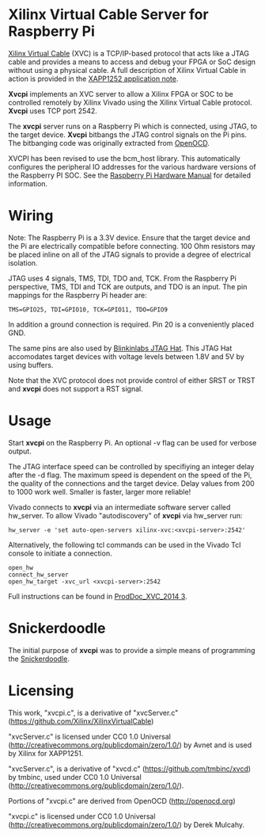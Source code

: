 # Xilinx Virtual Cable Server for Raspberry Pi

[Xilinx Virtual Cable](https://github.com/Xilinx/XilinxVirtualCable/) (XVC) is a TCP/IP-based protocol that  acts like a JTAG cable and provides a means to access and debug your  FPGA or SoC design without using a physical cable.
A full description of Xilinx Virtual Cable in action is provided in the [XAPP1252 application note](https://www.xilinx.com/support/documentation/application_notes/xapp1251-xvc-zynq-petalinux.pdf).

**Xvcpi** implements an XVC server to allow a Xilinx FPGA or SOC to be controlled remotely by Xilinx Vivado using the Xilinx Virtual Cable protocol. **Xvcpi** uses TCP port 2542.

The **xvcpi** server runs on a Raspberry Pi which is connected, using JTAG, to the target device. **Xvcpi** bitbangs the JTAG control signals on the Pi pins. The bitbanging code was originally extracted from [OpenOCD](http://openocd.org).

XVCPI has been revised to use the bcm_host library. This automatically configures the peripheral IO addresses for the various hardware versions of the Raspberry PI SOC. See the [Raspberry Pi Hardware Manual](https://www.raspberrypi.com/documentation/computers/raspberry-pi.html#peripheral-addresses) for detailed information.

# Wiring
Note: The Raspberry Pi is a 3.3V device. Ensure that the target device and the Pi are electrically compatible before connecting. 100 Ohm resistors may be placed inline on all of the JTAG signals to provide a degree of electrical isolation.

JTAG uses 4 signals, TMS, TDI, TDO and, TCK.
From the Raspberry Pi perspective, TMS, TDI and TCK are outputs, and TDO is an input.
The pin mappings for the Raspberry Pi header are:
```
TMS=GPIO25, TDI=GPIO10, TCK=GPIO11, TDO=GPIO9
```
In addition a ground connection is required. Pin 20 is a conveniently placed GND.

The same pins are also used by [Blinkinlabs JTAG Hat](https://github.com/blinkinlabs/jtag_hat). This JTAG Hat accomodates target devices with voltage levels between 1.8V and 5V by using buffers.

Note that the XVC protocol does not provide control of either SRST or TRST and **xvcpi** does not support a RST signal.

# Usage
Start **xvcpi** on the Raspberry Pi. An optional -v flag can be used for verbose output.

The JTAG interface speed can be controlled by specifiying an integer delay after the -d flag.
The maximum speed is dependent on the speed of the Pi, the quality of the connections and the target device.
Delay values from 200 to 1000 work well. Smaller is faster, larger more reliable!

Vivado connects to **xvcpi** via an intermediate software server called hw_server. To allow Vivado "autodiscovery" of **xvcpi** via hw_server run:

```
hw_server -e 'set auto-open-servers xilinx-xvc:<xvcpi-server>:2542'
```

Alternatively, the following tcl commands can be used in the Vivado Tcl console to initiate a connection.

```
open_hw
connect_hw_server
open_hw_target -xvc_url <xvcpi-server>:2542
```

Full instructions can be found in [ProdDoc_XVC_2014 3](ProdDoc_XVC_2014_3.pdf).

# Snickerdoodle
The initial purpose of **xvcpi** was to provide a simple means of programming the [Snickerdoodle](http://snickerdoodle.io).
# Licensing
This work, "xvcpi.c", is a derivative of "xvcServer.c" (https://github.com/Xilinx/XilinxVirtualCable)

"xvcServer.c" is licensed under CC0 1.0 Universal (http://creativecommons.org/publicdomain/zero/1.0/)
by Avnet and is used by Xilinx for XAPP1251.

"xvcServer.c", is a derivative of "xvcd.c" (https://github.com/tmbinc/xvcd)
by tmbinc, used under CC0 1.0 Universal (http://creativecommons.org/publicdomain/zero/1.0/).

Portions of "xvcpi.c" are derived from OpenOCD (http://openocd.org)

"xvcpi.c" is licensed under CC0 1.0 Universal (http://creativecommons.org/publicdomain/zero/1.0/)
by Derek Mulcahy.
